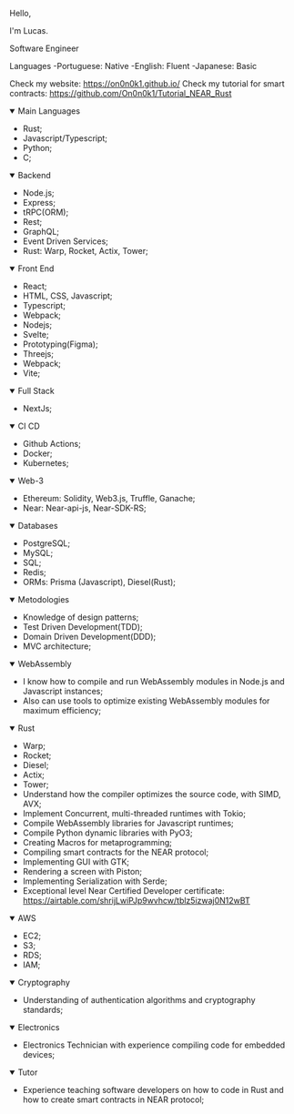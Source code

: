 Hello, 

I'm Lucas.


Software Engineer

Languages
-Portuguese: Native
-English: Fluent
-Japanese: Basic

Check my website: https://on0n0k1.github.io/
Check my tutorial for smart contracts: https://github.com/On0n0k1/Tutorial_NEAR_Rust


<details open>
<summary>Main Languages</summary>

 - Rust;
 - Javascript/Typescript;
 - Python;
 - C;

</details>

<details open>
<summary>Backend</summary>

 - Node.js;
 - Express;
 - tRPC(ORM);
 - Rest;
 - GraphQL;
 - Event Driven Services;
 - Rust: Warp, Rocket, Actix, Tower;

</details>



<details open>
<summary>Front End</summary>

 - React;
 - HTML, CSS, Javascript;
 - Typescript;
 - Webpack;
 - Nodejs;
 - Svelte;
 - Prototyping(Figma);
 - Threejs;
 - Webpack;
 - Vite;

</details>


<details open>
<summary>Full Stack</summary>

 - NextJs;

</details>

<details open>
<summary>CI CD</summary>

 - Github Actions;
 - Docker;
 - Kubernetes;

</details>
 
<details open>
<summary>Web-3</summary>

 - Ethereum: Solidity, Web3.js, Truffle, Ganache;
 - Near: Near-api-js, Near-SDK-RS;

</details>

<details open>
<summary>Databases</summary>

- PostgreSQL;
- MySQL;
- SQL;
- Redis;
- ORMs: Prisma (Javascript), Diesel(Rust);

</details>

<details open>
<summary>Metodologies</summary>

 - Knowledge of design patterns;
 - Test Driven Development(TDD);
 - Domain Driven Development(DDD);
 - MVC architecture;

</details>


<details open>
<summary>WebAssembly</summary>

 - I know how to compile and run WebAssembly modules in Node.js and Javascript instances;
 - Also can use tools to optimize existing WebAssembly modules for maximum efficiency;

</details>

<details open>
<summary>Rust</summary>

 - Warp;
 - Rocket;
 - Diesel;
 - Actix;
 - Tower;
 - Understand how the compiler optimizes the source code, with SIMD, AVX;
 - Implement Concurrent, multi-threaded runtimes with Tokio;
 - Compile WebAssembly libraries for Javascript runtimes;
 - Compile Python dynamic libraries with PyO3;
 - Creating Macros for metaprogramming;
 - Compiling smart contracts for the NEAR protocol;
 - Implementing GUI with GTK;
 - Rendering a screen with Piston;
 - Implementing Serialization with Serde;
 - Exceptional level Near Certified Developer certificate: https://airtable.com/shrijLwiPJp9wvhcw/tblz5izwaj0N12wBT

</details>

<details open>
<summary>AWS</summary>

 - EC2;
 - S3;
 - RDS;
 - IAM;

</details>


<details open>
<summary>Cryptography</summary>

 - Understanding of authentication algorithms and cryptography standards;

</details>


<details open>
<summary>Electronics</summary>

 - Electronics Technician with experience compiling code for embedded devices;

</details>


<details open>
<summary>Tutor</summary>

 - Experience teaching software developers on how to code in Rust and how to create smart contracts in NEAR protocol;

</details>






